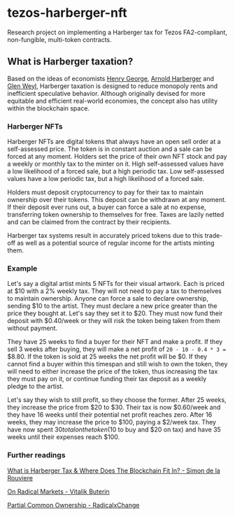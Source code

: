 # tezos-harberger-nft

Research project on implementing a Harberger tax for Tezos FA2-compliant, non-fungible, multi-token contracts.

## What is Harberger taxation?

Based on the ideas of economists [Henry George](https://en.wikipedia.org/wiki/Henry_George), [Arnold Harberger](https://en.wikipedia.org/wiki/Arnold_Harberger) and [Glen Weyl](https://glenweyl.com/), Harberger taxation is designed to reduce monopoly rents and inefficient speculative behavior. Although originally devised for more equitable and efficient real-world economies, the concept also has utility within the blockchain space.

### Harberger NFTs

Harberger NFTs are digital tokens that always have an open sell order at a self-assessed price. The token is in constant auction and a sale can be forced at any moment. Holders set the price of their own NFT stock and pay a weekly or monthly tax to the minter on it. High self-assessed values have a low likelihood of a forced sale, but a high periodic tax. Low self-assessed values have a low periodic tax, but a high likelihood of a forced sale.

Holders must deposit cryptocurrency to pay for their tax to maintain ownership over their tokens. This deposit can be withdrawn at any moment. If their deposit ever runs out, a buyer can force a sale at no expense, transferring token ownership to themselves for free. Taxes are lazily netted and can be claimed from the contract by their recipients.

Harberger tax systems result in accurately priced tokens due to this trade-off as well as a potential source of regular income for the artists minting them.

### Example

Let's say a digital artist mints 5 NFTs for their visual artwork. Each is priced at $10 with a 2% weekly tax. They will not need to pay a tax to themselves to maintain ownership. Anyone can force a sale to declare ownership, sending $10 to the artist. They must declare a new price greater than the price they bought at. Let's say they set it to $20. They must now fund their deposit with $0.40/week or they will risk the token being taken from them without payment.

They have 25 weeks to find a buyer for their NFT and make a profit. If they sell 3 weeks after buying, they will make a net profit of `20 - 10 - 0.4 * 3 =` $8.80. If the token is sold at 25 weeks the net profit will be $0. If they cannot find a buyer within this timespan and still wish to own the token, they will need to either increase the price of the token, thus increasing the tax they must pay on it, or continue funding their tax deposit as a weekly pledge to the artist.

Let's say they wish to still profit, so they choose the former. After 25 weeks, they increase the price from $20 to $30. Their tax is now $0.60/week and they have 16 weeks until their potential net profit reaches zero. After 16 weeks, they may increase the price to $100, paying a $2/week tax. They have now spent $30 total on the token ($10 to buy and $20 on tax) and have 35 weeks until their expenses reach $100.

### Further readings

[What is Harberger Tax & Where Does The Blockchain Fit In? - Simon de la Rouviere](https://medium.com/@simondlr/what-is-harberger-tax-where-does-the-blockchain-fit-in-1329046922c6)

[On Radical Markets - Vitalik Buterin](https://vitalik.ca/general/2018/04/20/radical_markets.html)

[Partial Common Ownership - RadicalxChange](https://www.radicalxchange.org/concepts/partial-common-ownership/)
